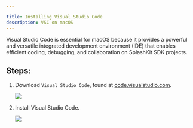 ```yaml
---

title: Installing Visual Studio Code
description: VSC on macOS
---
```

Visual Studio Code is essential for macOS because it provides a powerful and versatile integrated development environment (IDE) that enables efficient coding, debugging, and collaboration on SplashKit SDK projects.
## Steps:
1. Download `Visual Studio Code`, found at [code.visualstudio.com](https://code.visualstudio.com).

    ![](/gifs/macos/4.gif)

1. Install Visual Studio Code.

    ![](/gifs/macos/5.gif)
